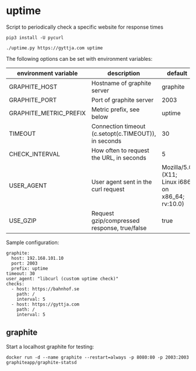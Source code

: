 # uptime

Script to periodically check a specific website for response times

```
pip3 install -U pycurl
```


```
./uptime.py https://gyttja.com uptime
```

The following options can be set with environment variables:

| environment variable | description | default |
|----------|-------------|---------|
| GRAPHITE_HOST | Hostname of graphite server | graphite |
| GRAPHITE_PORT | Port of graphite server| 2003 |
| GRAPHITE_METRIC_PREFIX | Metric prefix, see below | uptime |
| TIMEOUT | Connection timeout (c.setopt(c.TIMEOUT)), in seconds | 30 |
| CHECK_INTERVAL | How often to request the URL, in seconds | 5 |
| USER_AGENT | User agent sent in the curl request | Mozilla/5.0 (X11; Linux i686 on x86_64; rv:10.0) |
| USE_GZIP | Request gzip/compressed response, true/false | true |

Sample configuration:

```
graphite:
  host: 192.168.101.10
  port: 2003
  prefix: uptime
timeout: 30
user_agent: "libcurl (custom uptime check)"
checks:
  - host: https://bahnhof.se
    path: /
    interval: 5
  - host: https://gyttja.com
    path: /
    interval: 5
```

## graphite

Start a localhost graphite for testing:

```
docker run -d --name graphite --restart=always -p 8080:80 -p 2003:2003 graphiteapp/graphite-statsd
```
